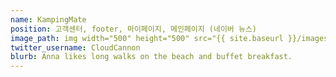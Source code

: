 ```yaml
---
name: KampingMate
position: 고객센터, footer, 마이페이지, 메인페이지 (네이버 뉴스)
image_path: img width="500" height="500" src="{{ site.baseurl }}/images/KampingMate/KampingMate_main.webp" alt="Screenshot"
twitter_username: CloudCannon
blurb: Anna likes long walks on the beach and buffet breakfast.
---
```

